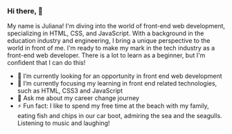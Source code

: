 ### Hi there, 👋

 My name is Juliana! I'm diving into the world of front-end web development, specializing in HTML, CSS, and JavaScript. With a background in the education industry and engineering, I bring a unique perspective to the world in front of me. I'm ready to make my mark in the tech industry as a front-end web developer. There is a lot to learn as a beginner, but I'm confident that I can do this!

- 🔭 I’m currently looking for an opportunity in front end web development 
- 🌱 I’m currently focusing my learning in front end related technologies, such as HTML, CSS3 and JavaScript 
- 💬 Ask me about my career change journey
- ⚡ Fun fact: I like to spend my free time at the beach with my family, eating fish and chips in our car boot, admiring the sea and the seagulls. Listening to music and laughing!
